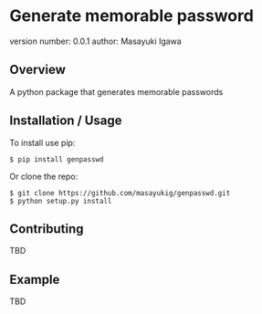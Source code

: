 Generate memorable password
===============================

version number: 0.0.1
author: Masayuki Igawa

Overview
--------

A python package that generates memorable passwords

Installation / Usage
--------------------

To install use pip:

    $ pip install genpasswd


Or clone the repo:

    $ git clone https://github.com/masayukig/genpasswd.git
    $ python setup.py install

Contributing
------------

TBD

Example
-------

TBD
